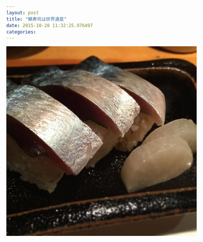 ```yaml
---
layout: post
title: "鯖寿司は世界遺産"
date: 2015-10-28 11:32:25.976497
categories: 
---
```


![鯖寿司](/assets/images/201510/12080427_723565321076835_408798794_n.jpg)


